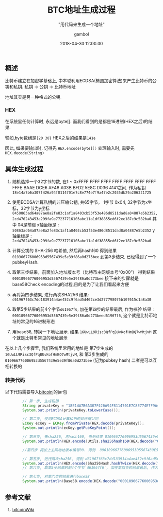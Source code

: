 ﻿---
layout:     post
title:      "BTC地址生成过程"
subtitle:   " \"用代码来生成一个地址\""
date:       2018-04-30 12:00:00
author:     "gambol"
header-img: "img/post-bg-2015.jpg"
tags:
    - 数字货币
    - BTC
---

## 概述
比特币建立在加密学基础上, 中本聪利用ECDSA(椭圆加密算法)来产生比特币的公钥和私钥.
私钥 -> 公钥 -> 比特币地址

地址其实是另一种格式的公钥.

### HEX
在系统里任何计算时, 永远是byte[]. 而我们看到的是都是16进制(HEX之后)的结果.

譬如,byte数组是`{20 30}`
HEX之后的结果是`141e`

因此, 如果要输出时, 记得先 `HEX.encode(byte[])`
处理输入时, 需要先 `HEX.decode(String)`


## 具体生成过程
1. 随机选择一个32字节的数, 在1 ~ 0xFFFF FFFF FFFF FFFF FFFF FFFF FFFF FFFE BAAE DCE6 AF48 A03B BFD2 5E8C D036 4141之间, 作为私钥
`18e14a7b6a307f426a94f8114701e7c8e774e7f9a47e2c2035db29a206321725`

2. 使用ECDSA计算私钥的非压缩公钥, 共65字节， 1字节 0x04, 32字节为x坐标，32字节为y坐标
`0450863ad64a87ae8a2fe83c1af1a8403cb53f53e486d8511dad8a04887e5b2352,2cd470243453a299fa9e77237716103abc11a1df38855ed6f2ee187e9c582ba6`
其中 04是前缀
x轴坐标是 : `50863ad64a87ae8a2fe83c1af1a8403cb53f53e486d8511dad8a04887e5b2352`
y轴坐标是 : `2cd470243453a299fa9e77237716103abc11a1df38855ed6f2ee187e9c582ba6`

3. 计算公钥的 SHA-256 哈希值, 然后再hash160
得到结果 `010966776006953d5567439e5e39f86a0d273bee`
到第3步结束, 已经得到了一个pubkeyHash.

4. 取第三步结果，前面加入地址版本号（比特币主网版本号“0x00”）
得到结果 `00010966776006953d5567439e5e39f86a0d273bee`
接下来的步骤就是base58Check encoding的过程,目的是为了让我们看起来方便

5. 再对第四步结果, 进行两次SHA256
结果: `d61967f63c7dd183914a4ae452c9f6ad5d462ce3d277798075b107615c1a8a30`

6. 取第5步结果的前4个字节`d61967f6`, 加在第四步的结果最后, 作为校验
结果 : `00010966776006953d5567439e5e39f86a0d273beed61967f6`, 这个就是比特币地址的常见的16进制形态

7. 用base58, 转换一下地址展示. 
结果 `16UwLL9Risc3QfPqBUvKofHmBQ7wMtjvM`  这个就是比特币常见的地址展示

在以上几个步骤里, 我们系统里常用的地址是 第7步生成的 `16UwLL9Risc3QfPqBUvKofHmBQ7wMtjvM`, 和 第3步生成的 `010966776006953d5567439e5e39f86a0d273bee` (记为pubkey hash)
二者是可以互相转换的

### 转换代码
以下代码需要导入[bitcoinj](https://bitcoinj.github.io/)的jar包

```java
        // 第一步, 生成私钥
        String privateKey = "18E14A7B6A307F426A94F8114701E7C8E774E7F9A47E2C2035DB29A206321725".toLowerCase();
        System.out.println(privateKey.toLowerCase());

        // 第二步, 使用ECDSA计算私钥的非压缩公钥
        ECKey ecKey = ECKey.fromPrivate(HEX.decode(privateKey));
        System.out.println(ecKey.getPubKeyPoint());

        // 第三步, 先sha256, 再hash160, 得到结果 010966776006953d5567439e5e39f86a0d273bee
        System.out.println(HEX.encode(Utils.sha256hash160(HEX.decode("0450863AD64A87AE8A2FE83C1AF1A8403CB53F53E486D8511DAD8A04887E5B23522CD470243453A299FA9E77237716103ABC11A1DF38855ED6F2EE187E9C582BA6".toLowerCase()))));

        //第四步 再加上主网地址版本编号00. 得到  00010966776006953D5567439E5E39F86A0D273BEE

        // 第五步, 进行两次sha256, 得到 d61967f63c7dd183914a4ae452c9f6ad5d462ce3d277798075b107615c1a8a30
        System.out.println(HEX.encode(Sha256Hash.hashTwice(HEX.decode("00010966776006953d5567439e5e39f86a0d273bee"))));
        // 第六步, 取第5步结果的前4个字节`d61967f6`, 加在第四步的结果最后, 作为校验

        // 第七步, 对第六步的结果进行base58
        System.out.println(Base58.encode(HEX.decode("00010966776006953d5567439e5e39f86a0d273beed61967f6")));
```


## 参考文献
1. [bitcoinWiki](https://en.bitcoin.it/wiki/Technical_background_of_version_1_Bitcoin_addresses)









